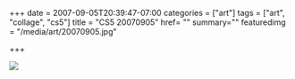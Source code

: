 +++
date = 2007-09-05T20:39:47-07:00
categories = ["art"]
tags = ["art", "collage", "cs5"]
title = "CS5 20070905"
href= ""
summary=""
featuredimg = "/media/art/20070905.jpg"

+++

<img src="/media/art/20070905.jpg" />
